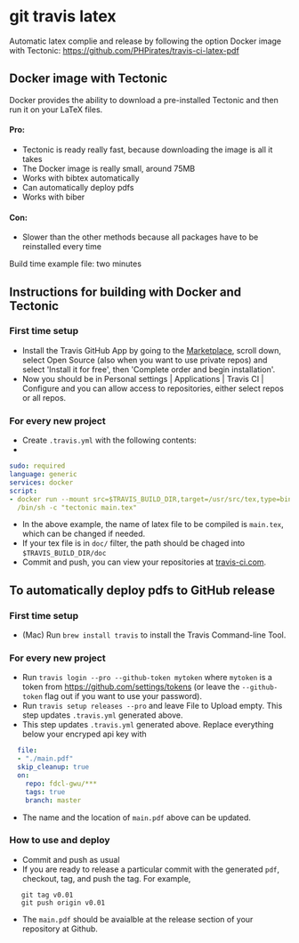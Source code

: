 # git travis latex

Automatic latex complie and release by following the option Docker image with Tectonic: https://github.com/PHPirates/travis-ci-latex-pdf

## Docker image with Tectonic

Docker provides the ability to download a pre-installed Tectonic and then run it on your LaTeX files.

#### Pro:
* Tectonic is ready really fast, because downloading the image is all it takes
* The Docker image is really small, around 75MB
* Works with bibtex automatically
* Can automatically deploy pdfs
* Works with biber

#### Con:
* Slower than the other methods because all packages have to be reinstalled every time

Build time example file: two minutes


## Instructions for building with Docker and Tectonic

### First time setup
* Install the Travis GitHub App by going to the [Marketplace](https://github.com/marketplace/travis-ci), scroll down, select Open Source (also when you want to use private repos) and select 'Install it for free', then 'Complete order and begin installation'. 
* Now you should be in Personal settings | Applications | Travis CI | Configure and you can allow access to repositories, either select repos or all repos.

### For every new project

* Create `.travis.yml` with the following contents:
* 
```yml
sudo: required
language: generic
services: docker
script:
- docker run --mount src=$TRAVIS_BUILD_DIR,target=/usr/src/tex,type=bind dxjoke/tectonic-docker
  /bin/sh -c "tectonic main.tex"
```

* In the above example, the name of latex file to be compiled is `main.tex`, which can be changed if needed.
* If your tex file is in `doc/` filter, the path should be chaged into `$TRAVIS_BUILD_DIR/doc`
* Commit and push, you can view your repositories at [travis-ci.com](https://travis-ci.com/).

## To automatically deploy pdfs to GitHub release</a>
### First time setup


* (Mac) Run `brew install travis` to install the Travis Command-line Tool.

### For every new project
* Run `travis login --pro --github-token mytoken` where `mytoken` is a token from https://github.com/settings/tokens (or leave the `--github-token` flag out if you want to use your password). 
* Run `travis setup releases --pro` and leave File to Upload empty. This step updates `.travis.yml` generated above.
* This step updates `.travis.yml` generated above. Replace everything below your encryped api key with

```yml
  file: 
  - "./main.pdf"
  skip_cleanup: true
  on:
    repo: fdcl-gwu/***
    tags: true
    branch: master
```
* The name and the location of `main.pdf` above can be updated. 


### How to use and deploy
* Commit and push as usual
* If you are ready to release a particular commit with the generated `pdf`, checkout, tag, and push the tag. For example,

```
   git tag v0.01
   git push origin v0.01
```
* The `main.pdf` should be avaialble at the release section of your repository at Github.